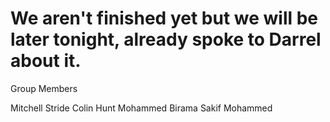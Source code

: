 # We aren't finished yet but we will be later tonight, already spoke to Darrel about it.

Group Members

Mitchell Stride
Colin Hunt
Mohammed Birama
Sakif Mohammed
